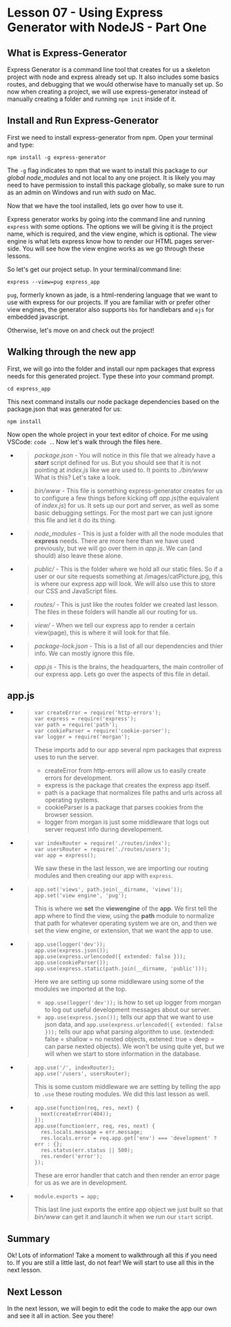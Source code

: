 # Lesson 07 - Using Express Generator with NodeJS - Part One

## What is Express-Generator

Express Generator is a command line tool that creates for us a skeleton project with node and express already set up. It also includes some basics routes, and debugging that we would otherwise have to manually set up. So now when creating a project, we will use express-generator instead of manually creating a folder and running `npm init` inside of it. 

## Install and Run Express-Generator

First we need to install express-generator from npm. Open your terminal and type:
```
npm install -g express-generator
```

The `-g` flag indicates to npm that we want to install this package to our *global node_modules* and not local to any one project. It is likely you may need to have permission to install this package globally, so make sure to run as an admin on Windows and run with *sudo* on Mac.

Now that we have the tool installed, lets go over how to use it.

Express generator works by going into the command line and running `express` with some options. The options we will be giving it is the project name, which is required, and the view engine, which is optional. The view engine is what lets express know how to render our HTML pages server-side. You will see how the view engine works as we go through these lessons.

So let's get our project setup. In your terminal/command line: 
```
express --view=pug express_app
```

`pug`, formerly known as jade, is a html-rendering language that we want to use with express for our projects. If you are familiar with or prefer other view engines, the generator also supports `hbs` for handlebars and `ejs` for embedded javascript.

Otherwise, let's move on and check out the project!

## Walking through the new app

First, we will go into the folder and install our npm packages that express needs for this generated project. Type these into your command prompt. 
```
cd express_app
```
This next command installs our node package dependencies based on the package.json that was generated for us: 
```
npm install
```

Now open the whole project in your text editor of choice. For me using VSCode: `code .`. Now let's walk through the files here.

* > *package.json* - You will notice in this file that we already have a ***start*** script defined for us. But you should see that it is not pointing at *index.js* like we are used to. It points to *./bin/www* What is this? Let's take a look.
* > *bin/www* - This file is something express-generator creates for us to configure a few things before kicking off *app.js*(the equivalent of *index.js*) for us. It sets up our port and server, as well as some basic debugging settings. For the most part we can just ignore this file and let it do its thing.
* > *node_modules* - This is just a folder with all the node modules that **express** needs. There are more here than we have used previously, but we will go over them in *app.js*. We can (and should) also leave these alone.
* > *public/* - This is the folder where we hold all our static files. So if a user or our site requests something at /images/catPicture.jpg, this is where our express app will look. We will also use this to store our CSS and JavaScript files.
* > *routes/* - This is just like the routes folder we created last lesson. The files in these folders will handle all our routing for us. 
* > *view/* - When we tell our express app to render a certain view(page), this is where it will look for that file.
* > *package-lock.json* - This is a list of all our dependencies and thier info. We can mostly ignore this file.
* > *app.js* - This is the brains, the headquarters, the main controller of our express app. Lets go over the aspects of this file in detail.

## app.js

* > 
    > ```
    > var createError = require('http-errors');
    > var express = require('express');
    > var path = require('path');
    > var cookieParser = require('cookie-parser');
    > var logger = require('morgan');
    > ```
    > These imports add to our app several npm packages that express uses to run the server. 
    > * createError from http-errors will allow us to easily create errors for development.
    > * express is the package that creates the express app itself.
    > * path is a package that normalizes file paths and urls across all operating systems.
    > * cookieParser is a package that parses cookies from the browser session.
    > * logger from morgan is just some middleware that logs out server request info during developement.
* > 
    > ```
    > var indexRouter = require('./routes/index');
    > var usersRouter = require('./routes/users');
    > var app = express();
    > ```
    > We saw these in the last lesson, we are importing our routing modules and then creating our app with `express`. 
* > 
    > ```
    > app.set('views', path.join(__dirname, 'views'));
    > app.set('view engine', 'pug'); 
    > ```
    > This is where we **set** the **viewengine** of the **app**. We first tell the app where to find the view, using the **path** module to normalize that path for whatever operating system we are on, and then we set the view engine, or extension, that we want the app to use.
* >
    > ```
    > app.use(logger('dev'));
    > app.use(express.json());
    > app.use(express.urlencoded({ extended: false }));
    > app.use(cookieParser());
    > app.use(express.static(path.join(__dirname, 'public')));
    > ```
    > Here we are setting up some middleware using some of the modules we imported at the top. 
    > * `app.use(logger('dev'));` is how to set up logger from morgan to log out useful development messages about our server. 
    > * `app.use(express.json());` tells our app that we want to use json data, and `app.use(express.urlencoded({ extended: false }));` tells our app what parsing algorithm to use. (extended: false = shallow = no nested objects, extened: true = deep = can parse nexted objects). We won't be using quite yet, but we will when we start to store information in the database. 
* > 
    > ```
    > app.use('/', indexRouter);
    > app.use('/users', usersRouter);
    > ```
    > This is some custom middleware we are setting by telling the app to `.use` these routing modules. We did this last lesson as well.
* >
    > ```
    > app.use(function(req, res, next) {
    >   next(createError(404));
    > });
    > app.use(function(err, req, res, next) {
    >   res.locals.message = err.message;
    >   res.locals.error = req.app.get('env') === 'development' ? err : {};
    >   res.status(err.status || 500);
    >   res.render('error');
    > });
    > ```
    > These are error handler that catch and then render an error page for us as we are in development. 
* >
    > ```
    > module.exports = app;
    > ```
    > This last line just exports the entire app object we just built so that *bin/www* can get it and launch it when we run our `start` script.

## Summary
Ok! Lots of information! Take a moment to walkthrough all this if you need to.  If you are still a little last, do not fear! We will start to use all this in the next lesson.

## Next Lesson

In the next lesson, we will begin to edit the code to make the app our own and see it all in action. See you there!
